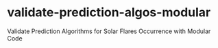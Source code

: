 # validate-prediction-algos-modular
Validate Prediction Algorithms for Solar Flares Occurrence with Modular Code

